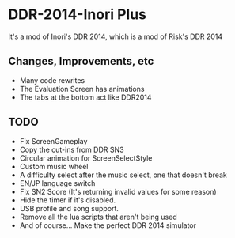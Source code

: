 # DDR-2014-Inori Plus
It's a mod of Inori's DDR 2014, which is a mod of Risk's DDR 2014

## Changes, Improvements, etc
- Many code rewrites
- The Evaluation Screen has animations
- The tabs at the bottom act like DDR2014

## TODO
- Fix ScreenGameplay
- Copy the cut-ins from DDR SN3
- Circular animation for ScreenSelectStyle
- Custom music wheel
- A difficulty select after the music select, one that doesn't break
- EN/JP language switch
- Fix SN2 Score (It's returning invalid values for some reason)
- Hide the timer if it's disabled.
- USB profile and song support.
- Remove all the lua scripts that aren't being used
- And of course... Make the perfect DDR 2014 simulator